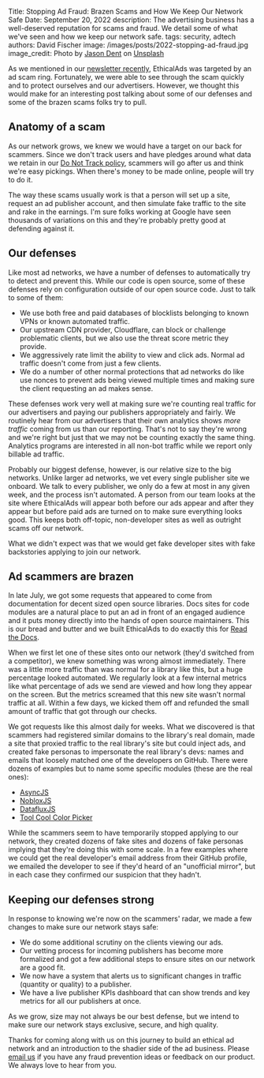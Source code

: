 Title: Stopping Ad Fraud: Brazen Scams and How We Keep Our Network Safe
Date: September 20, 2022
description: The advertising business has a well-deserved reputation for scams and fraud. We detail some of what we've seen and how we keep our network safe.
tags: security, adtech
authors: David Fischer
image: /images/posts/2022-stopping-ad-fraud.jpg
image_credit: <span>Photo by <a href="https://unsplash.com/@jdent?utm_source=unsplash&utm_medium=referral&utm_content=creditCopyText">Jason Dent</a> on <a href="https://unsplash.com/s/photos/security?utm_source=unsplash&utm_medium=referral&utm_content=creditCopyText">Unsplash</a></span>


As we mentioned in our [newsletter recently]({filename}newsletter-july-2022.md),
EthicalAds was targeted by an ad scam ring.
Fortunately, we were able to see through the scam quickly and to protect ourselves and our advertisers.
However, we thought this would make for an interesting post talking about some of our defenses
and some of the brazen scams folks try to pull.


## Anatomy of a scam

As our network grows, we knew we would have a target on our back for scammers.
Since we don't track users and have pledges around what data we retain
in our [Do Not Track policy](https://server.ethicalads.io/.well-known/dnt-policy.txt),
scammers will go after us and think we're easy pickings.
When there's money to be made online, people will try to do it.

The way these scams usually work is that a person will set up a site, request an ad publisher account,
and then simulate fake traffic to the site and rake in the earnings.
I'm sure folks working at Google have seen thousands of variations on this
and they're probably pretty good at defending against it.


## Our defenses

Like most ad networks, we have a number of defenses to automatically try to detect and prevent this.
While our code is open source, some of these defenses rely on configuration outside of our open source code.
Just to talk to some of them:

- We use both free and paid databases of blocklists belonging to known VPNs or known automated traffic.
- Our upstream CDN provider, Cloudflare, can block or challenge problematic clients,
  but we also use the threat score metric they provide.
- We aggressively rate limit the ability to view and click ads.
  Normal ad traffic doesn't come from just a few clients.
- We do a number of other normal protections that ad networks do
  like use nonces to prevent ads being viewed multiple times
  and making sure the client requesting an ad makes sense.

These defenses work very well at making sure we're counting real traffic for our advertisers
and paying our publishers appropriately and fairly.
We routinely hear from our advertisers that their own analytics shows *more traffic* coming from us
than our reporting.
That's not to say they're wrong and we're right but just that we may not be counting exactly the same thing.
Analytics programs are interested in all non-bot traffic while we report only billable ad traffic.

Probably our biggest defense, however, is our relative size to the big networks.
Unlike larger ad networks, we vet every single publisher site we onboard.
We talk to every publisher, we only do a few at most in any given week, and the process isn't automated.
A person from our team looks at the site where EthicalAds will appear both before our ads appear and after they appear but before paid ads are turned on to make sure everything looks good.
This keeps both off-topic, non-developer sites as well as outright scams off our network.

What we didn't expect was that we would get fake developer sites with fake backstories applying to join our network.


## Ad scammers are brazen

In late July, we got some requests that appeared to come from documentation for decent sized open source libraries.
Docs sites for code modules are a natural place to put an ad in front of an engaged audience
and it puts money directly into the hands of open source maintainers.
This is our bread and butter and we built EthicalAds to do exactly this for [Read the Docs](https://readthedocs.org/).

When we first let one of these sites onto our network (they'd switched from a competitor),
we knew something was wrong almost immediately.
There was a little more traffic than was normal for a library like this, but a huge percentage looked automated.
We regularly look at a few internal metrics like what percentage of ads we send are viewed and how long they appear on the screen. But the metrics screamed that this new site wasn't normal traffic at all.
Within a few days, we kicked them off and refunded the small amount of traffic that got through our checks.

We got requests like this almost daily for weeks.
What we discovered is that scammers had registered similar domains to the library's real domain,
made a site that proxied traffic to the real library's site but could inject ads,
and created fake personas to impersonate the real library's devs:
names and emails that loosely matched one of the developers on GitHub.
There were dozens of examples but to name some specific modules (these are the real ones):

- [AsyncJS](https://github.com/caolan/async)
- [NobloxJS](https://noblox.js.org/)
- [DatafluxJS](https://github.com/massimocandela/dataflux)
- [Tool Cool Color Picker](https://github.com/toolcool-org/toolcool-color-picker)

While the scammers seem to have temporarily stopped applying to our network,
they created dozens of fake sites and dozens of fake personas
implying that they're doing this with some scale.
In a few examples where we could get the real developer's email address from their GitHub profile,
we emailed the developer to see if they'd heard of an "unofficial mirror",
but in each case they confirmed our suspicion that they hadn't.


## Keeping our defenses strong

In response to knowing we're now on the scammers' radar,
we made a few changes to make sure our network stays safe:

- We do some additional scrutiny on the clients viewing our ads.
- Our vetting process for incoming publishers has become more formalized
  and got a few additional steps to ensure sites on our network are a good fit.
- We now have a system that alerts us to significant changes in traffic (quantity or quality) to a publisher.
- We have a live publisher KPIs dashboard that can show trends and key metrics for all our publishers at once.

As we grow, size may not always be our best defense,
but we intend to make sure our network stays exclusive, secure, and high quality.

Thanks for coming along with us on this journey to build an ethical ad network
and an introduction to the shadier side of the ad business.
Please [email us](mailto:ads@ethicalads.io) if you have any fraud prevention ideas
or feedback on our product.
We always love to hear from you.
